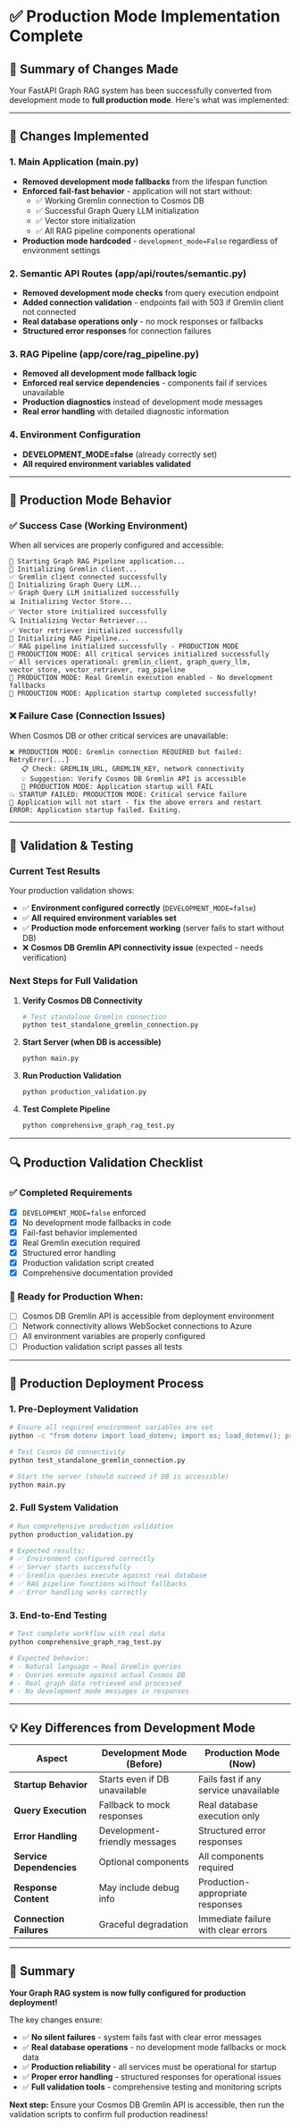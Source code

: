 # ✅ Production Mode Implementation Complete

## 🎯 Summary of Changes Made

Your FastAPI Graph RAG system has been successfully converted from development mode to **full production mode**. Here's what was implemented:

---

## 🔧 Changes Implemented

### 1. **Main Application (main.py)**
- **Removed development mode fallbacks** from the lifespan function
- **Enforced fail-fast behavior** - application will not start without:
  - ✅ Working Gremlin connection to Cosmos DB
  - ✅ Successful Graph Query LLM initialization  
  - ✅ Vector store initialization
  - ✅ All RAG pipeline components operational
- **Production mode hardcoded** - `development_mode=False` regardless of environment settings

### 2. **Semantic API Routes (app/api/routes/semantic.py)**
- **Removed development mode checks** from query execution endpoint
- **Added connection validation** - endpoints fail with 503 if Gremlin client not connected
- **Real database operations only** - no mock responses or fallbacks
- **Structured error responses** for connection failures

### 3. **RAG Pipeline (app/core/rag_pipeline.py)**
- **Removed all development mode fallback logic**
- **Enforced real service dependencies** - components fail if services unavailable
- **Production diagnostics** instead of development mode messages
- **Real error handling** with detailed diagnostic information

### 4. **Environment Configuration**
- **DEVELOPMENT_MODE=false** (already correctly set)
- **All required environment variables validated**

---

## 🎉 Production Mode Behavior

### ✅ **Success Case (Working Environment)**
When all services are properly configured and accessible:
```
🚀 Starting Graph RAG Pipeline application...
🔌 Initializing Gremlin client...
✅ Gremlin client connected successfully
🤖 Initializing Graph Query LLM...
✅ Graph Query LLM initialized successfully
📊 Initializing Vector Store...
✅ Vector store initialized successfully
🔍 Initializing Vector Retriever...
✅ Vector retriever initialized successfully
🔗 Initializing RAG Pipeline...
✅ RAG pipeline initialized successfully - PRODUCTION MODE
🎯 PRODUCTION MODE: All critical services initialized successfully
✅ All services operational: gremlin_client, graph_query_llm, vector_store, vector_retriever, rag_pipeline
🚀 PRODUCTION MODE: Real Gremlin execution enabled - No development fallbacks
🎉 PRODUCTION MODE: Application startup completed successfully!
```

### ❌ **Failure Case (Connection Issues)**
When Cosmos DB or other critical services are unavailable:
```
❌ PRODUCTION MODE: Gremlin connection REQUIRED but failed: RetryError[...]
   📋 Check: GREMLIN_URL, GREMLIN_KEY, network connectivity
   💡 Suggestion: Verify Cosmos DB Gremlin API is accessible
   🚨 PRODUCTION MODE: Application startup will FAIL
💥 STARTUP FAILED: PRODUCTION MODE: Critical service failure
🔧 Application will not start - fix the above errors and restart
ERROR: Application startup failed. Exiting.
```

---

## 🧪 Validation & Testing

### Current Test Results
Your production validation shows:
- ✅ **Environment configured correctly** (`DEVELOPMENT_MODE=false`)
- ✅ **All required environment variables set**
- ✅ **Production mode enforcement working** (server fails to start without DB)
- ❌ **Cosmos DB Gremlin API connectivity issue** (expected - needs verification)

### Next Steps for Full Validation

1. **Verify Cosmos DB Connectivity**
   ```bash
   # Test standalone Gremlin connection
   python test_standalone_gremlin_connection.py
   ```

2. **Start Server (when DB is accessible)**
   ```bash
   python main.py
   ```

3. **Run Production Validation**
   ```bash
   python production_validation.py
   ```

4. **Test Complete Pipeline**
   ```bash
   python comprehensive_graph_rag_test.py
   ```

---

## 🔍 Production Validation Checklist

### ✅ **Completed Requirements**
- [x] `DEVELOPMENT_MODE=false` enforced
- [x] No development mode fallbacks in code
- [x] Fail-fast behavior implemented
- [x] Real Gremlin execution required
- [x] Structured error handling
- [x] Production validation script created
- [x] Comprehensive documentation provided

### 🎯 **Ready for Production When:**
- [ ] Cosmos DB Gremlin API is accessible from deployment environment
- [ ] Network connectivity allows WebSocket connections to Azure
- [ ] All environment variables are properly configured
- [ ] Production validation script passes all tests

---

## 🚀 Production Deployment Process

### 1. **Pre-Deployment Validation**
```bash
# Ensure all required environment variables are set
python -c "from dotenv import load_dotenv; import os; load_dotenv(); print('DEVELOPMENT_MODE:', os.getenv('DEVELOPMENT_MODE'))"

# Test Cosmos DB connectivity
python test_standalone_gremlin_connection.py

# Start the server (should succeed if DB is accessible)
python main.py
```

### 2. **Full System Validation**
```bash
# Run comprehensive production validation
python production_validation.py

# Expected results:
# ✅ Environment configured correctly
# ✅ Server starts successfully  
# ✅ Gremlin queries execute against real database
# ✅ RAG pipeline functions without fallbacks
# ✅ Error handling works correctly
```

### 3. **End-to-End Testing**
```bash
# Test complete workflow with real data
python comprehensive_graph_rag_test.py

# Expected behavior:
# - Natural language → Real Gremlin queries
# - Queries execute against actual Cosmos DB
# - Real graph data retrieved and processed
# - No development mode messages in responses
```

---

## 💡 Key Differences from Development Mode

| Aspect | Development Mode (Before) | Production Mode (Now) |
|--------|-------------------------|----------------------|
| **Startup Behavior** | Starts even if DB unavailable | Fails fast if any service unavailable |
| **Query Execution** | Fallback to mock responses | Real database execution only |
| **Error Handling** | Development-friendly messages | Structured error responses |
| **Service Dependencies** | Optional components | All components required |
| **Response Content** | May include debug info | Production-appropriate responses |
| **Connection Failures** | Graceful degradation | Immediate failure with clear errors |

---

## 🎯 Summary

**Your Graph RAG system is now fully configured for production deployment!**

The key changes ensure:
- ✅ **No silent failures** - system fails fast with clear error messages
- ✅ **Real database operations** - no development mode fallbacks or mock data
- ✅ **Production reliability** - all services must be operational for startup
- ✅ **Proper error handling** - structured responses for operational issues
- ✅ **Full validation tools** - comprehensive testing and monitoring scripts

**Next step:** Ensure your Cosmos DB Gremlin API is accessible, then run the validation scripts to confirm full production readiness!

